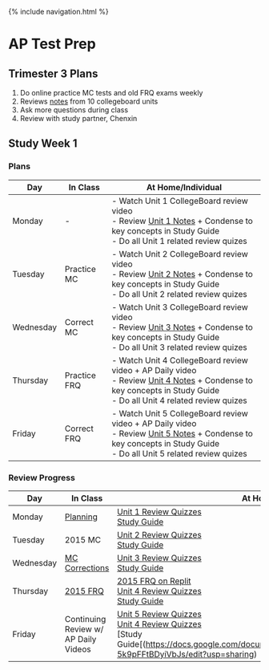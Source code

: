 {% include navigation.html %}

# AP Test Prep

## Trimester 3 Plans
1. Do online practice MC tests and old FRQ exams weekly
2. Reviews [notes](https://docs.google.com/document/d/12T14sIPEiXjy65rX8DtlSmxvLnbbF8H3cUwP3p6MZOk/edit?usp=sharing) from 10 collegeboard units
3. Ask more questions during class
4. Review with study partner, Chenxin

## Study Week 1
### Plans

| Day | In Class | At Home/Individual |
| --- | ---      | ---                |
| Monday | - | - Watch Unit 1 CollegeBoard review video<br>- Review [Unit 1 Notes](https://docs.google.com/document/u/1/d/1OYJc5A53be2sLkCj0RSXBImkKkW99okivMBGeWSDk1s/edit) + Condense to key concepts in Study Guide<br>- Do all Unit 1 related review quizes |
| Tuesday | Practice MC | - Watch Unit 2 CollegeBoard review video<br>- Review [Unit 2 Notes](https://docs.google.com/document/u/1/d/1Z7ZC2eQ02dlZjETf215iGPjK4fWsHHacC15Qc-GDHGw/edit) + Condense to key concepts in Study Guide<br>- Do all Unit 2 related review quizes |
| Wednesday | Correct MC | - Watch Unit 3 CollegeBoard review video<br>- Review [Unit 3 Notes](https://docs.google.com/document/u/1/d/1ZNDZvucqu6cIj-rZo1GJwSH_VwAaeIdEBF9du9tJNeI/edit) + Condense to key concepts in Study Guide<br>- Do all Unit 3 related review quizes |
| Thursday | Practice FRQ | - Watch Unit 4 CollegeBoard review video + AP Daily video<br>- Review [Unit 4 Notes](https://docs.google.com/document/u/1/d/1W86g0bk3poXqshe1gM5snJrwr-bu23_7WzizjFT6P58/edit) + Condense to key concepts in Study Guide<br>- Do all Unit 4 related review quizes |
| Friday | Correct FRQ | - Watch Unit 5 CollegeBoard review video + AP Daily video<br>- Review [Unit 5 Notes](https://docs.google.com/document/u/1/d/1p9yVZaly-h2uP4HZWTEo45JeDVDSxdcriUtkxUZIbB0/edit) + Condense to key concepts in Study Guide<br>- Do all Unit 5 related review quizes |

### Review Progress

| Day | In Class | At Home/Individual |
| --- | ---      | ---                |
| Monday | [Planning](https://dsblack0.github.io/sam-tri3/testPrep#plans) | [Unit 1 Review Quizzes](https://dsblack0.github.io/sam-tri3/reviewQuizzes#unit-1)<br>[Study Guide](https://docs.google.com/document/d/198NGOV3adFjvWAadAoPHyDCuMUa-5k9pFFtBDyiVbJs/edit?usp=sharing) |
| Tuesday | 2015 MC | [Unit 2 Review Quizzes](https://dsblack0.github.io/sam-tri3/reviewQuizzes#unit-2)<br>[Study Guide](https://docs.google.com/document/d/198NGOV3adFjvWAadAoPHyDCuMUa-5k9pFFtBDyiVbJs/edit?usp=sharing) |
| Wednesday | [MC Corrections](https://docs.google.com/document/d/1Sz5YQNDKwXyToJEBZ4ej433HPZ6dSU6QkuAM_g_1ZBw/edit?usp=sharing) | [Unit 3 Review Quizzes](https://dsblack0.github.io/sam-tri3/reviewQuizzes#unit-3)<br>[Study Guide](https://docs.google.com/document/d/198NGOV3adFjvWAadAoPHyDCuMUa-5k9pFFtBDyiVbJs/edit?usp=sharing) |
| Thursday | [2015 FRQ](https://dsblack0.github.io/sam-tri3/2015frq) | [2015 FRQ on Replit](https://dsblack0.github.io/sam-tri3/code)<br>[Unit 4 Review Quizzes](https://dsblack0.github.io/sam-tri3/reviewQuizzes#unit-4)<br>[Study Guide](https://docs.google.com/document/d/198NGOV3adFjvWAadAoPHyDCuMUa-5k9pFFtBDyiVbJs/edit?usp=sharing) |
| Friday | Continuing Review w/ AP Daily Videos | [Unit 5 Review Quizzes](https://dsblack0.github.io/sam-tri3/code)<br>[Unit 4 Review Quizzes](https://dsblack0.github.io/sam-tri3/reviewQuizzes#unit-5)<br>[Study Guide[(https://docs.google.com/document/d/198NGOV3adFjvWAadAoPHyDCuMUa-5k9pFFtBDyiVbJs/edit?usp=sharing)
